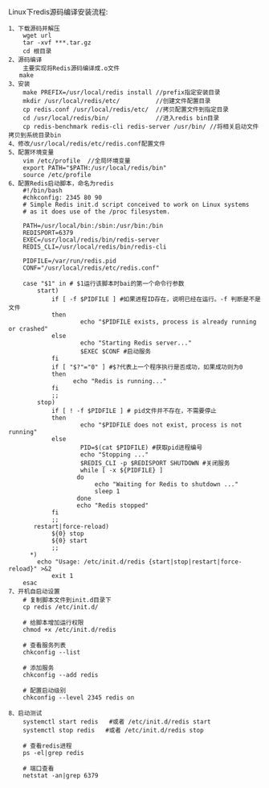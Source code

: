 Linux下redis源码编译安装流程:

    1、下载源码并解压
        wget url
        tar -xvf ***.tar.gz
        cd 根目录
    2、源码编译
        主要实现将Redis源码编译成.o文件
       make
    3、安装
        make PREFIX=/usr/local/redis install //prefix指定安装目录
        mkdir /usr/local/redis/etc/          //创建文件配置目录
        cp redis.conf /usr/local/redis/etc/  //拷贝配置文件到指定目录
        cd /usr/local/redis/bin/             //进入redis bin目录
        cp redis-benchmark redis-cli redis-server /usr/bin/ //将相关启动文件拷贝到系统目录bin
    4、修改/usr/local/redis/etc/redis.conf配置文件
    5、配置环境变量
        vim /etc/profile  //全局环境变量
        export PATH="$PATH:/usr/local/redis/bin"
        source /etc/profile
    6、配置Redis启动脚本，命名为redis
        #!/bin/bash
        #chkconfig: 2345 80 90
        # Simple Redis init.d script conceived to work on Linux systems
        # as it does use of the /proc filesystem.
        
        PATH=/usr/local/bin:/sbin:/usr/bin:/bin
        REDISPORT=6379
        EXEC=/usr/local/redis/bin/redis-server
        REDIS_CLI=/usr/local/redis/bin/redis-cli
           
        PIDFILE=/var/run/redis.pid
        CONF="/usr/local/redis/etc/redis.conf"
           
        case "$1" in # $1运行该脚本时bai的第一个命令行参数
            start)
                if [ -f $PIDFILE ] #如果进程ID存在，说明已经在运行。-f 判断是不是文件
                then
                        echo "$PIDFILE exists, process is already running or crashed"
                else
                        echo "Starting Redis server..."
                        $EXEC $CONF #启动服务
                fi
                if [ "$?"="0" ] #$?代表上一个程序执行是否成功，如果成功则为0
                then
                      echo "Redis is running..."
                fi
                ;;
            stop)
                if [ ! -f $PIDFILE ] # pid文件并不存在，不需要停止
                then
                        echo "$PIDFILE does not exist, process is not running"
                else
                        PID=$(cat $PIDFILE) #获取pid进程编号
                        echo "Stopping ..."
                        $REDIS_CLI -p $REDISPORT SHUTDOWN #关闭服务
                        while [ -x ${PIDFILE} ]
                       do
                            echo "Waiting for Redis to shutdown ..."
                            sleep 1
                       done
                       echo "Redis stopped"
                fi
                ;;
           restart|force-reload)
                ${0} stop
                ${0} start
                ;;
          *)
            echo "Usage: /etc/init.d/redis {start|stop|restart|force-reload}" >&2
                exit 1
        esac
    7、开机自启动设置
        # 复制脚本文件到init.d目录下
        cp redis /etc/init.d/
        
        # 给脚本增加运行权限
        chmod +x /etc/init.d/redis
        
        # 查看服务列表
        chkconfig --list
        
        # 添加服务
        chkconfig --add redis
        
        # 配置启动级别
        chkconfig --level 2345 redis on
        
    8、启动测试
        systemctl start redis   #或者 /etc/init.d/redis start  
        systemctl stop redis   #或者 /etc/init.d/redis stop
        
        # 查看redis进程
        ps -el|grep redis
        
        # 端口查看
        netstat -an|grep 6379
